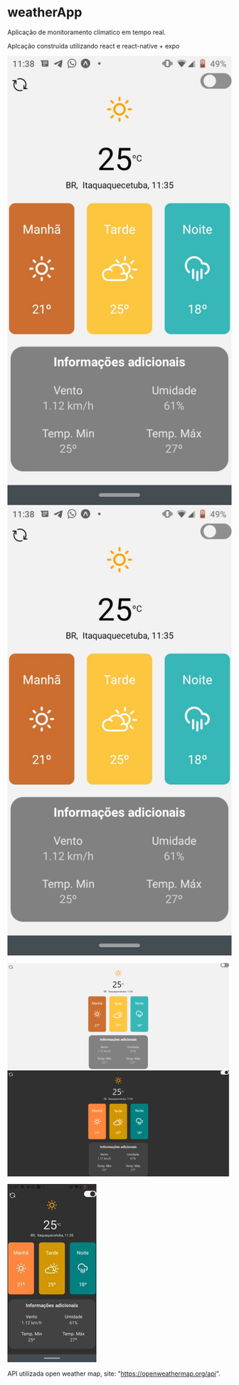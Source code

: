 # weatherApp 

Aplicação de monitoramento climatico em tempo real.

Aplcação construida utilizando react e react-native + expo

<img size="24" src="./img/mobileClean.jpeg"><img src="./img/mobileClean.jpeg">

<img src="./img/browserClean.png"><img src="./img/browserDark.png">

<img src="./img/test.jpg">

API utilizada open weather map, site: "https://openweathermap.org/api".
